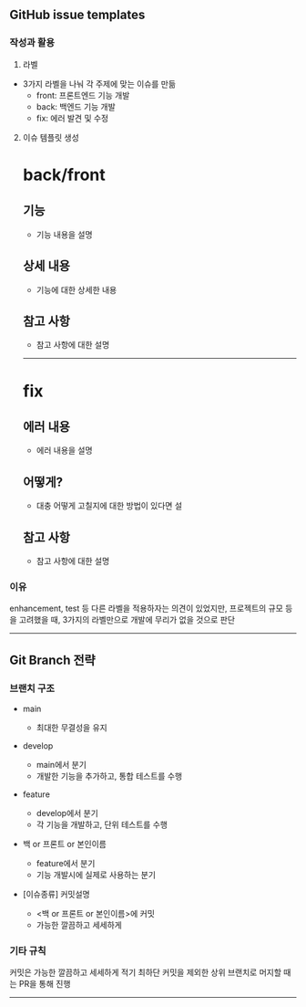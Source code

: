 ## GitHub issue templates

### 작성과 활용
1. 라벨
- 3가지 라벨을 나눠 각 주제에 맞는 이슈를 만듦
	- front: 프론트엔드 기능 개발
	- back: 백엔드 기능 개발
	- fix: 에러 발견 및 수정

2. 이슈 템플릿 생성
	# back/front

	## 기능

	- 기능 내용을 설명

	## 상세 내용

	- 기능에 대한 상세한 내용

	## 참고 사항

	- 참고 사항에 대한 설명
	---
	# fix

	## 에러 내용

	- 에러 내용을 설명

	## 어떻게?

	- 대충 어떻게 고칠지에 대한 방법이 있다면 설

	## 참고 사항

	- 참고 사항에 대한 설명

### 이유
enhancement, test 등 다른 라벨을 적용하자는 의견이 있었지만, 프로젝트의 규모 등을 고려했을 때, 3가지의 라벨만으로 개발에 무리가 없을 것으로 판단

---

## Git Branch 전략

### 브랜치 구조
- main
	- 최대한 무결성을 유지

- develop
	- main에서 분기
	- 개발한 기능을 추가하고, 통합 테스트를 수행

- feature
	- develop에서 분기
	- 각 기능을 개발하고, 단위 테스트를 수행

- 백 or 프론트 or 본인이름
	- feature에서 분기
	- 기능 개발시에 실제로 사용하는 분기

- [이슈종류] 커밋설명
	- <백 or 프론트 or 본인이름>에 커밋
	- 가능한 깔끔하고 세세하게

### 기타 규칙
커밋은 가능한 깔끔하고 세세하게 적기
최하단 커밋을 제외한 상위 브랜치로 머지할 때는 PR을 통해 진행

---